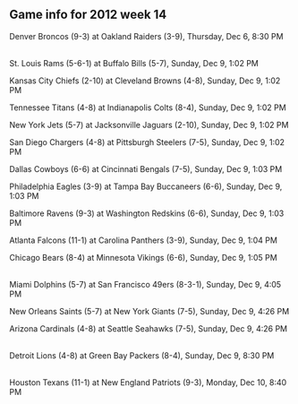 ## Game info for 2012 week 14
Denver Broncos (9-3) at Oakland Raiders (3-9), Thursday, Dec 6, 8:30 PM

<br/>St. Louis Rams (5-6-1) at Buffalo Bills (5-7), Sunday, Dec 9, 1:02 PM

Kansas City Chiefs (2-10) at Cleveland Browns (4-8), Sunday, Dec 9, 1:02 PM

Tennessee Titans (4-8) at Indianapolis Colts (8-4), Sunday, Dec 9, 1:02 PM

New York Jets (5-7) at Jacksonville Jaguars (2-10), Sunday, Dec 9, 1:02 PM

San Diego Chargers (4-8) at Pittsburgh Steelers (7-5), Sunday, Dec 9, 1:02 PM

Dallas Cowboys (6-6) at Cincinnati Bengals (7-5), Sunday, Dec 9, 1:03 PM

Philadelphia Eagles (3-9) at Tampa Bay Buccaneers (6-6), Sunday, Dec 9, 1:03 PM

Baltimore Ravens (9-3) at Washington Redskins (6-6), Sunday, Dec 9, 1:03 PM

Atlanta Falcons (11-1) at Carolina Panthers (3-9), Sunday, Dec 9, 1:04 PM

Chicago Bears (8-4) at Minnesota Vikings (6-6), Sunday, Dec 9, 1:05 PM

<br/>Miami Dolphins (5-7) at San Francisco 49ers (8-3-1), Sunday, Dec 9, 4:05 PM

New Orleans Saints (5-7) at New York Giants (7-5), Sunday, Dec 9, 4:26 PM

Arizona Cardinals (4-8) at Seattle Seahawks (7-5), Sunday, Dec 9, 4:26 PM

<br/>Detroit Lions (4-8) at Green Bay Packers (8-4), Sunday, Dec 9, 8:30 PM

<br/>Houston Texans (11-1) at New England Patriots (9-3), Monday, Dec 10, 8:40 PM

